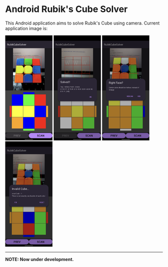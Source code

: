# Android Rubik's Cube Solver

This Android application aims to solve Rubik's Cube using camera.
Current application image is:

<img src="./img/scan.png" width="30%">
<img src="./img/solved.png" width="30%">

<img src="./img/right_face.png" width="30%">
<img src="./img/invalid_cube.png" width="30%">

---

**NOTE: Now under development.**
